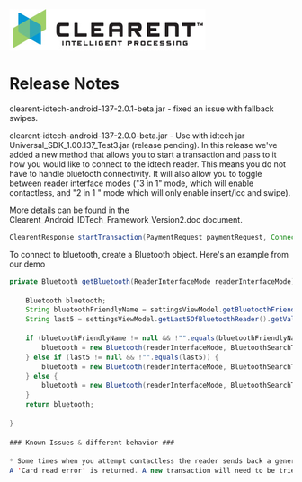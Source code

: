 ![Screenshot](clearent_logo.jpg)

# Release Notes

clearent-idtech-android-137-2.0.1-beta.jar - fixed an issue with fallback swipes.

clearent-idtech-android-137-2.0.0-beta.jar - Use with idtech jar Universal_SDK_1.00.137_Test3.jar (release pending). In this
release we've added a new method that allows you to start a transaction and pass to it how you would like to connect to the idtech reader. This means you do not have to handle bluetooth connectivity. It will also allow you to toggle between reader interface modes ("3 in 1" mode, which will enable contactless, and "2 in 1 " mode which will only enable insert/icc and swipe).

More details can be found in the Clearent_Android_IDTech_Framework_Version2.doc document.

```java
ClearentResponse startTransaction(PaymentRequest paymentRequest, Connection connection);

```
To connect to bluetooth, create a Bluetooth object. Here's an example from our demo

```java
private Bluetooth getBluetooth(ReaderInterfaceMode readerInterfaceMode) {

    Bluetooth bluetooth;
    String bluetoothFriendlyName = settingsViewModel.getBluetoothFriendlyName().getValue();
    String last5 = settingsViewModel.getLast5OfBluetoothReader().getValue();

    if (bluetoothFriendlyName != null && !"".equals(bluetoothFriendlyName)) {
        bluetooth = new Bluetooth(readerInterfaceMode, BluetoothSearchType.FRIENDLY_NAME, bluetoothFriendlyName);
    } else if (last5 != null && !"".equals(last5)) {
        bluetooth = new Bluetooth(readerInterfaceMode, BluetoothSearchType.LAST_5_OF_DEVICE_SERIAL_NUMBER, last5);
    } else {
        bluetooth = new Bluetooth(readerInterfaceMode, BluetoothSearchType.CONNECT_TO_FIRST_FOUND);
    }
    return bluetooth;

}

### Known Issues & different behavior ###

* Some times when you attempt contactless the reader sends back a generic response. When this happens the framework doesn't know whether to keep retrying the tap or fallback to a contact/swipe.
A 'Card read error' is returned. A new transaction will need to be tried.
